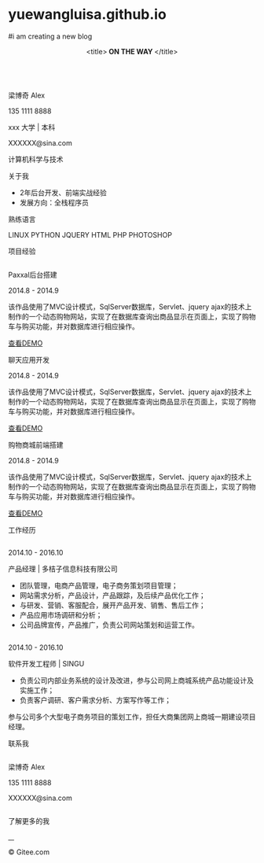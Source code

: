# yuewangluisa.github.io
#i am creating a new blog
<!DOCTYPE html>
<html lang="en">

<head>
    <meta charset="UTF-8">
    <title>peasonal resume</title>
    <link rel="stylesheet" href="./static/css/resume.css">
</head>

<body>
    <div class="container">
        <header>
            <div class="img-header">
                <div class="content">
                    <p>&lt;title&gt;<strong> ON THE WAY </strong>&lt;/title&gt;</p>
                </div>
            </div>
        </header>
        <main>
            <div class="information-all">
                <div class="col-6-asb">
                    <div class="col-3 peasonal">
                        <img class="peasonal-image" src="./static/image/peason.png" alt="">
                    </div>
                    <div class="col-9 item">
                        <p class="title name">
                            梁博奇 Alex
                        </p>
                        <div class="col-6">
                            <p class="phone">135 1111 8888</p>
                            <p class="education">xxx 大学 | 本科</p>
                        </div>
                        <div class="col-6">
                            <p class="email">XXXXXX@sina.com</p>
                            <p class="profession">计算机科学与技术</p>
                        </div>
                    </div>
                </div>
                <div class="col-6-asb">
                    <div class="col-6 ensprience">
                        <div class="item">
                            <p class="title">
                                关于我
                            </p>
                            <ul>
                                <li>2年后台开发、前端实战经验</li>
                                <li>发展方向：全栈程序员</li>
                            </ul>
                        </div>
                    </div>
                    <div class="col-6 skill">
                        <div class="item">
                            <p class="title">
                                熟练语言
                            </p>
                            <div class="lang">
                                <lable>LINUX</lable>
                                <lable>PYTHON</lable>
                                <lable>JQUERY</lable>
                                <lable>HTML</lable>
                                <lable>PHP</lable>
                                <lable>PHOTOSHOP</lable>
                            </div>
                        </div>
                    </div>
                </div>
            </div>
            <section>
                <div class="title project">
                    <p>项目经验</p>
                </div>
                <div class="project-detail">
                    <div class="col-3-abs" id="project-0">
                        <div class="project-content"> <img src="./static/image/LOGO1.png" alt="">
                            <p class="project-title">Paxxal后台搭建</p>
                            <p class="create-time">2014.8 - 2014.9</p>
                            <p class="decription"> 该作品使用了MVC设计模式，SqlServer数据库，Servlet、jquery ajax的技术上制作的一个动态购物网站，实现了在数据库查询出商品显示在页面上，实现了购物车与购买功能，并对数据库进行相应操作。 </p>
                        </div>
                        <div class="link-to">
                            <a href="https://www.baidu.com" class="button">查看DEMO</a>
                            <div class="shadow"></div>
                        </div>
                    </div>
                    <div class="col-3-abs" id="project-1">
                        <div class="project-content"> <img src="./static/image/LOGO2.png" alt="">
                            <p class="project-title">聊天应用开发</p>
                            <p class="create-time">2014.8 - 2014.9</p>
                            <p class="decription"> 该作品使用了MVC设计模式，SqlServer数据库，Servlet、jquery ajax的技术上制作的一个动态购物网站，实现了在数据库查询出商品显示在页面上，实现了购物车与购买功能，并对数据库进行相应操作。 </p>
                        </div>
                        <div class="link-to">
                            <a href="https://www.baidu.com" class="button">查看DEMO</a>
                            <div class="shadow"></div>
                        </div>
                    </div>
                    <div class="col-3-abs endline" id="project-2">
                        <div class="project-content"> <img src="./static/image/LOGO3.png" alt="">
                            <p class="project-title">购物商城前端搭建</p>
                            <p class="create-time">2014.8 - 2014.9</p>
                            <p class="decription"> 该作品使用了MVC设计模式，SqlServer数据库，Servlet、jquery ajax的技术上制作的一个动态购物网站，实现了在数据库查询出商品显示在页面上，实现了购物车与购买功能，并对数据库进行相应操作。 </p>
                        </div>
                        <div class="link-to">
                            <a href="https://www.baidu.com" class="button">查看DEMO</a>
                            <div class="shadow"></div>
                        </div>
                    </div>
                </div>
            </section>
            <section>
                <div class="title work">
                    <p>工作经历</p>
                </div>
                <div class="w-experience-detail">
                    <div class="item w-experience-content">
                        <div class="logo">
                            <img class="company-logo" src="./static/image/LOGO4.png" alt="">
                        </div>
                        <div class="work-content">
                            <p class="create-time">2014.10 - 2016.10</p>
                            <p class="job">产品经理 | 多桔子信息科技有限公司</p>
                            <ul>
                                <li>团队管理，电商产品管理，电子商务策划项目管理；</li>
                                <li>网站需求分析，产品设计，产品跟踪，及后续产品优化工作；</li>
                                <li>与研发、营销、客服配合，展开产品开发、销售、售后工作；</li>
                                <li>产品应用市场调研和分析；</li>
                                <li>公司品牌宣传，产品推广，负责公司网站策划和运营工作。</li>
                            </ul>
                        </div>
                    </div>
                    <div class="item w-experience-content">
                        <div class="logo">
                            <img class="company-logo" src="./static/image/LOGO5.png" alt="">
                        </div>
                        <div class="work-content">
                            <p class="create-time">2014.10 - 2016.10</p>
                            <p class="job">软件开发工程师 | SINGU</p>
                            <ul>
                                <li>负责公司内部业务系统的设计及改进，参与公司网上商城系统产品功能设计及实施工作；</li>
                                <li>负责客户调研、客户需求分析、方案写作等工作；</li>
                            </ul>
                            <p class="key-word">参与公司多个大型电子商务项目的策划工作，担任大商集团网上商城一期建设项目经理。</p>
                        </div>
                    </div>
                </div>
            </section>
        </main>
        <footer>
            <section>
                <div class="title about-me">
                    <p>联系我</p>
                </div>
                <div class="peasonal-message">
                    <img class="peasonal-image" src="./static/image/peason.png" alt="">
                    <div class="item">
                        <p class="name">梁博奇 Alex</p>
                        <p class="phone">135 1111 8888</p>
                        <p class="email">XXXXXX@sina.com</p>
                    </div>
                    <div class="item contact">
                        <div class="col-3 qrcode">
                            <img class="qr-image" src="./static/image/QRCode.png" alt="">
                        </div>
                        <div class="col-9">
                            <p>了解更多的我</p>
                            <div class="icon-container">
                                <a href="#" class="icon">
                                    <img src="./static/image/giteeICON.png" alt="">
                                </a>
                                <a href="#" class="icon">
                                    <img src="./static/image/zhihuICON.png" alt="">
                                </a>
                                <a href="#" class="icon">
                                    <img src="./static/image/weiboICON.png" alt="">
                                </a>
                                <a href="#" class="icon">
                                    <img src="./static/image/oscICON.png" alt="">
                                </a>
                            </div>
                        </div>
                    </div>
                </div>
            </section>
            <p class="footer">© Gitee.com</p>
        </footer>
    </div>
</body>

</html>
